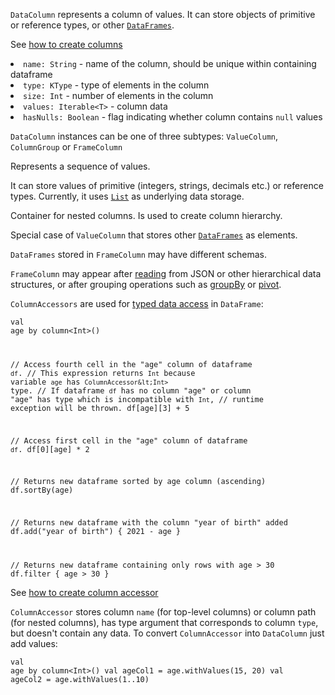 <?xml version='1.0' encoding='UTF-8'?><topic xsi:noNamespaceSchemaLocation="https://resources.jetbrains.com/stardust/topic.v2.xsd" meta-keywords="" xmlns:xsi="http://www.w3.org/2001/XMLSchema-instance" id="DataColumn" title="DataColumn" _md-based="true"> 
<p _o="95" _o-sc="3,0" _o-l="3" _o-e="4,0" _o-tl="-1" _o-s="3,0" _o-cl="0" id="9957305f"><code _o="95" _o-sc="3,1" _o-l="3" _o-e="3,12" _o-tl="-1" _o-s="3,0" _o-cl="0" id="c4c0f18">DataColumn</code> represents a column of values. It can store objects of primitive or reference types, or other <a _o="202" _o-sc="3,108" LinkStatus="UNKNOWN" _o-l="3" _o-e="3,135" _o-tl="-1" _o-s="3,107" href="DataFrame.md" _o-cl="107" id="2acac0e5"><code _o="203" _o-sc="3,109" _o-l="3" _o-e="3,120" _o-tl="-1" _o-s="3,108" _o-cl="108" id="4bf7605c">DataFrames</code></a>.</p>
<p _o="233" _o-sc="5,0" _o-l="5" _o-e="6,0" _o-tl="-1" _o-s="5,0" _o-cl="0" id="3680858e">See <a _o="237" _o-sc="5,5" LinkStatus="UNKNOWN" _o-l="5" _o-e="5,44" _o-tl="-1" _o-s="5,4" href="createColumn.md" _o-cl="4" id="69e7b1eb">how to create columns</a></p>
<chapter _o="279" _o-sc="7,4" _o-l="7" _o-e="7,14" _o-tl="-1" _o-s="7,0" _o-cl="0" id="properties" title="Properties">
<list _o="294" _o-sc="8,0" _o-l="8" _o-e="13,0" _o-tl="203" _o-s="8,0" _o-cl="0" id="8023b75e">
<li _o="294" _o-sc="8,2" _o-l="8" _o-e="9,0" _o-tl="-1" _o-s="8,0" _o-cl="0" id="74cbab55"><code _o="296" _o-sc="8,3" _o-l="8" _o-e="8,16" _o-tl="-1" _o-s="8,2" _o-cl="2" id="94fdf3b3">name: String</code> - name of the column, should be unique within containing dataframe</li>
<li _o="378" _o-sc="9,2" _o-l="9" _o-e="10,0" _o-tl="-1" _o-s="9,0" _o-cl="0" id="5e2f1f10"><code _o="380" _o-sc="9,3" _o-l="9" _o-e="9,15" _o-tl="-1" _o-s="9,2" _o-cl="2" id="44dd1cfb">type: KType</code> - type of elements in the column</li>
<li _o="427" _o-sc="10,2" _o-l="10" _o-e="11,0" _o-tl="-1" _o-s="10,0" _o-cl="0" id="13b2d141"><code _o="429" _o-sc="10,3" _o-l="10" _o-e="10,13" _o-tl="-1" _o-s="10,2" _o-cl="2" id="8e3874f9">size: Int</code> - number of elements in the column</li>
<li _o="476" _o-sc="11,2" _o-l="11" _o-e="12,0" _o-tl="21" _o-s="11,0" _o-cl="0" id="510ec62f"><code _o="478" _o-sc="11,3" _o-l="11" _o-e="11,23" _o-tl="19" _o-s="11,2" _o-cl="2" id="9d860391">values: Iterable&lt;T></code> - column data</li>
<li _o="514" _o-sc="12,2" _o-l="12" _o-e="13,0" _o-tl="-1" _o-s="12,0" _o-cl="0" id="44293b03"><code _o="516" _o-sc="12,3" _o-l="12" _o-e="12,21" _o-tl="-1" _o-s="12,2" _o-cl="2" id="3e95ea12">hasNulls: Boolean</code> - flag indicating whether column contains <code _o="578" _o-sc="12,65" _o-l="12" _o-e="12,70" _o-tl="-1" _o-s="12,64" _o-cl="64" id="1a60e99">null</code> values</li>
</list>
</chapter><chapter _o="593" _o-sc="14,4" _o-l="14" _o-e="14,16" _o-tl="-1" _o-s="14,0" _o-cl="0" id="column-kinds" title="Column kinds">
<p _o="610" _o-sc="15,0" _o-l="15" _o-e="16,0" _o-tl="-1" _o-s="15,0" _o-cl="0" id="cf444d6b"><code _o="610" _o-sc="15,1" _o-l="15" _o-e="15,12" _o-tl="-1" _o-s="15,0" _o-cl="0" id="fb1cf4f0">DataColumn</code> instances can be one of three subtypes: <code _o="663" _o-sc="15,54" _o-l="15" _o-e="15,66" _o-tl="-1" _o-s="15,53" _o-cl="53" id="aef4933a">ValueColumn</code>, <code _o="678" _o-sc="15,69" _o-l="15" _o-e="15,81" _o-tl="-1" _o-s="15,68" _o-cl="68" id="582e6fe">ColumnGroup</code> or <code _o="695" _o-sc="15,86" _o-l="15" _o-e="15,98" _o-tl="-1" _o-s="15,85" _o-cl="85" id="5f3c13e2">FrameColumn</code></p>
<chapter _o="710" _o-sc="17,5" _o-l="17" _o-e="17,16" _o-tl="-1" _o-s="17,0" _o-cl="0" id="valuecolumn" title="ValueColumn">
<p _o="728" _o-sc="19,0" _o-l="19" _o-e="20,0" _o-tl="-1" _o-s="19,0" _o-cl="0" id="2ed349f1">Represents a sequence of values.</p>
<p _o="763" _o-sc="21,0" _o-l="21" _o-e="22,0" _o-tl="-1" _o-s="21,0" _o-cl="0" id="bff5d401">It can store values of primitive (integers, strings, decimals etc.) or reference types. Currently, it uses <a _o="870" _o-sc="21,108" LinkStatus="UNKNOWN" _o-l="21" _o-e="21,187" _o-tl="-1" _o-s="21,107" href="https://kotlinlang.org/api/latest/jvm/stdlib/kotlin.collections/-list/" _o-cl="107" id="7ee59423"><code _o="871" _o-sc="21,109" _o-l="21" _o-e="21,114" _o-tl="-1" _o-s="21,108" _o-cl="108" id="3f146201">List</code></a> as underlying data storage.</p>
</chapter><chapter _o="980" _o-sc="23,5" _o-l="23" _o-e="23,16" _o-tl="-1" _o-s="23,0" _o-cl="0" id="columngroup" title="ColumnGroup">
<p _o="998" _o-sc="25,0" _o-l="25" _o-e="26,0" _o-tl="-1" _o-s="25,0" _o-cl="0" id="524b9352">Container for nested columns. Is used to create column hierarchy.</p>
</chapter><chapter _o="1066" _o-sc="27,5" _o-l="27" _o-e="27,16" _o-tl="-1" _o-s="27,0" _o-cl="0" id="framecolumn" title="FrameColumn">
<p _o="1084" _o-sc="29,0" _o-l="29" _o-e="30,0" _o-tl="-1" _o-s="29,0" _o-cl="0" id="e9392897">Special case of <a _o="1100" _o-sc="29,17" LinkStatus="UNKNOWN" _o-l="29" _o-e="29,45" anchor="valuecolumn" _o-tl="-1" _o-s="29,16" _o-cl="16" id="93e636d3"><code _o="1101" _o-sc="29,18" _o-l="29" _o-e="29,30" _o-tl="-1" _o-s="29,17" _o-cl="17" id="533a756c">ValueColumn</code></a> that stores other <a _o="1148" _o-sc="29,65" LinkStatus="UNKNOWN" _o-l="29" _o-e="29,92" _o-tl="-1" _o-s="29,64" href="DataFrame.md" _o-cl="64" id="765eb1d9"><code _o="1149" _o-sc="29,66" _o-l="29" _o-e="29,77" _o-tl="-1" _o-s="29,65" _o-cl="65" id="90faab49">DataFrames</code></a> as elements.</p>
<p _o="1192" _o-sc="31,0" _o-l="31" _o-e="32,0" _o-tl="-1" _o-s="31,0" _o-cl="0" id="b6983d12"><code _o="1192" _o-sc="31,1" _o-l="31" _o-e="31,12" _o-tl="-1" _o-s="31,0" _o-cl="0" id="759da97d">DataFrames</code> stored in <code _o="1215" _o-sc="31,24" _o-l="31" _o-e="31,36" _o-tl="-1" _o-s="31,23" _o-cl="23" id="4634841a">FrameColumn</code> may have different schemas.</p>
<p _o="1259" _o-sc="33,0" _o-l="33" _o-e="34,0" _o-tl="-1" _o-s="33,0" _o-cl="0" id="ffd5ee4b"><code _o="1259" _o-sc="33,1" _o-l="33" _o-e="33,13" _o-tl="-1" _o-s="33,0" _o-cl="0" id="37573298">FrameColumn</code> may appear after <a _o="1290" _o-sc="33,32" LinkStatus="UNKNOWN" _o-l="33" _o-e="33,49" _o-tl="-1" _o-s="33,31" href="read.md" _o-cl="31" id="869c70af">reading</a> from JSON or other hierarchical data structures, or after grouping operations such as <a _o="1395" _o-sc="33,137" LinkStatus="UNKNOWN" _o-l="33" _o-e="33,157" _o-tl="-1" _o-s="33,136" href="groupBy.md" _o-cl="136" id="c469ee09">groupBy</a> or <a _o="1420" _o-sc="33,162" LinkStatus="UNKNOWN" _o-l="33" _o-e="33,178" _o-tl="-1" _o-s="33,161" href="pivot.md" _o-cl="161" id="69362db8">pivot</a>.</p>
</chapter></chapter><chapter _o="1442" _o-sc="35,3" _o-l="35" _o-e="35,20" _o-tl="-1" _o-s="35,0" _o-cl="0" id="column-conditions" title="Column conditions">
</chapter><chapter _o="1464" _o-sc="37,3" _o-l="37" _o-e="37,19" _o-tl="-1" _o-s="37,0" _o-cl="0" id="column-accessors" title="Column accessors">
<p _o="1485" _o-sc="39,0" _o-l="39" _o-e="40,0" _o-tl="-1" _o-s="39,0" _o-cl="0" id="3d2ba47d"><code _o="1485" _o-sc="39,1" _o-l="39" _o-e="39,17" _o-tl="-1" _o-s="39,0" _o-cl="0" id="d67d003f">ColumnAccessors</code> are used for <a _o="1516" _o-sc="39,32" LinkStatus="UNKNOWN" _o-l="39" _o-e="39,73" _o-tl="-1" _o-s="39,31" href="columnAccessorsApi.md" _o-cl="31" id="10d745d0">typed data access</a> in <code _o="1562" _o-sc="39,78" _o-l="39" _o-e="39,88" _o-tl="-1" _o-s="39,77" _o-cl="77" id="92091dd6">DataFrame</code>:</p>

<code _o="1610" _o-sc="44,0" _o-l="43" _o-e="63,3" _o-tl="31" _o-s="43,0" style="block" _o-cl="0" id="83ee0c30" lang="kotlin">val age by column&lt;Int>()

// Access fourth cell in the "age" column of dataframe `df`.
// This expression returns `Int` because variable `age` has `ColumnAccessor&lt;Int>` type.
// If dataframe `df` has no column "age" or column "age" has type which is incompatible with `Int`,
// runtime exception will be thrown.
df[age][3] + 5

// Access first cell in the "age" column of dataframe `df`.
df[0][age] * 2

// Returns new dataframe sorted by age column (ascending)
df.sortBy(age)

// Returns new dataframe with the column "year of birth" added
df.add("year of birth") { 2021 - age }

// Returns new dataframe containing only rows with age > 30
df.filter { age > 30 }
</code>

<p _o="2302" _o-sc="67,0" _o-l="67" _o-e="68,0" _o-tl="-1" _o-s="67,0" _o-cl="0" id="aa529210">See <a _o="2306" _o-sc="67,5" LinkStatus="UNKNOWN" _o-l="67" _o-e="67,54" _o-tl="-1" _o-s="67,4" href="createAccessor.md" _o-cl="4" id="6d9039e3">how to create column accessor</a></p>
<p _o="2358" _o-sc="69,0" _o-l="69" _o-e="71,0" _o-tl="-1" _o-s="69,0" _o-cl="0" id="4cd9d99d"><code _o="2358" _o-sc="69,1" _o-l="69" _o-e="69,16" _o-tl="-1" _o-s="69,0" _o-cl="0" id="bfb8f5ad">ColumnAccessor</code> stores column <a _o="2389" _o-sc="69,32" LinkStatus="UNKNOWN" _o-l="69" _o-e="69,52" anchor="properties" _o-tl="-1" _o-s="69,31" _o-cl="31" id="71da60ce"><code _o="2390" _o-sc="69,33" _o-l="69" _o-e="69,38" _o-tl="-1" _o-s="69,32" _o-cl="32" id="61b38450">name</code></a> (for top-level columns) or column path (for nested columns), has type argument that corresponds to column <a _o="2517" _o-sc="69,160" LinkStatus="UNKNOWN" _o-l="69" _o-e="69,180" anchor="properties" _o-tl="-1" _o-s="69,159" _o-cl="159" id="10cdb579"><code _o="2518" _o-sc="69,161" _o-l="69" _o-e="69,166" _o-tl="-1" _o-s="69,160" _o-cl="160" id="509ad4ee">type</code></a>, but doesn't contain any data.
To convert <code _o="2581" _o-sc="70,12" _o-l="70" _o-e="70,27" _o-tl="-1" _o-s="70,11" _o-cl="11" id="6ee9c256">ColumnAccessor</code> into <code _o="2603" _o-sc="70,34" _o-l="70" _o-e="70,45" _o-tl="-1" _o-s="70,33" _o-cl="33" id="fb31ff5b">DataColumn</code> just add values:</p>

<code _o="2670" _o-sc="75,0" _o-l="74" _o-e="78,3" _o-tl="31" _o-s="74,0" style="block" _o-cl="0" id="2854fa4e" lang="kotlin">val age by column&lt;Int>()
val ageCol1 = age.withValues(15, 20)
val ageCol2 = age.withValues(1..10)
</code>

</chapter></topic>